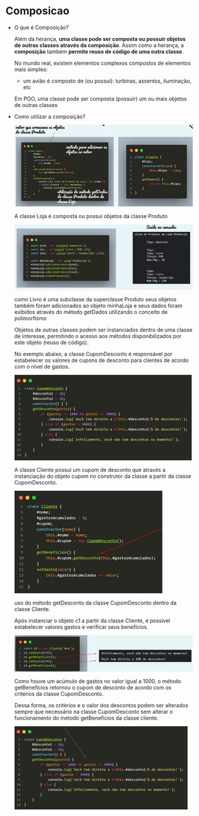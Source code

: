 # Composicao

- O que é Composição?
    
    Além da herança, **uma classe pode ser composta ou possuir objetos de outras classes
    através da composição**. Assim como a herança, a **composição** também **permite reuso de código de uma outra classe**.
    
    No mundo real, existem elementos complexos compostos de elementos mais simples:
    
    - um avião é composto de (ou possui): turbinas, assentos, iluminação, etc
    
    Em POO, uma classe pode ser composta (possuir) um ou mais objetos de outras
    classes
    
- Como utilizar a composição?
    
    ![Untitled](Composicao%2011eaa54595ba4149a77c60ffe697d5ba/Untitled.png)
    
    A classe Loja é composta ou possui objetos da classe Produto
    
    ![como Livro é uma subclasse da superclasse Produto seus objetos também foram adicionados ao objeto minhaLoja e seus dados foram exibidos através do método getDados utilizando o conceito de polimorfismo](Composicao%2011eaa54595ba4149a77c60ffe697d5ba/Untitled%201.png)
    
    como Livro é uma subclasse da superclasse Produto seus objetos também foram adicionados ao objeto minhaLoja e seus dados foram exibidos através do método getDados utilizando o conceito de polimorfismo
    
    Objetos de outras classes podem ser instanciados dentro de uma classe de interesse, permitindo o acesso aos métodos disponibilizados por este objeto (reuso de código).
    
    No exemplo abaixo, a classe CupomDesconto é responsável por estabelecer os valores
    de cupons de desconto para clientes de acordo com o nível de gastos.
    
    ![A classe Cliente possui um cupom de desconto que através a instanciação do objeto cupom no construtor da classe a partir da classe CupomDesconto.](Composicao%2011eaa54595ba4149a77c60ffe697d5ba/Untitled%202.png)
    
    A classe Cliente possui um cupom de desconto que através a instanciação do objeto cupom no construtor da classe a partir da classe CupomDesconto.
    
    ![uso do método getDesconto da classe CupomDesconto dentro da classe Cliente.](Composicao%2011eaa54595ba4149a77c60ffe697d5ba/Untitled%203.png)
    
    uso do método getDesconto da classe CupomDesconto dentro da classe Cliente.
    
    Após instanciar o objeto c1 a partir da classe Cliente, é possível estabelecer valores gastos e verificar seus benefícios.
    
    ![Untitled](Composicao%2011eaa54595ba4149a77c60ffe697d5ba/Untitled%204.png)
    
    Como houve um acúmulo de gastos no valor igual a 1000, o método getBeneficios retornou o cupom de desconto de acordo com os critérios da classe CupomDesconto.
    
    Dessa forma, os critérios e o valor dos descontos podem ser alterados sempre que necessário na classe CupomDesconto sem alterar o funcionamento do método getBeneficios da classe cliente.
    
    ![Untitled](Composicao%2011eaa54595ba4149a77c60ffe697d5ba/Untitled%205.png)